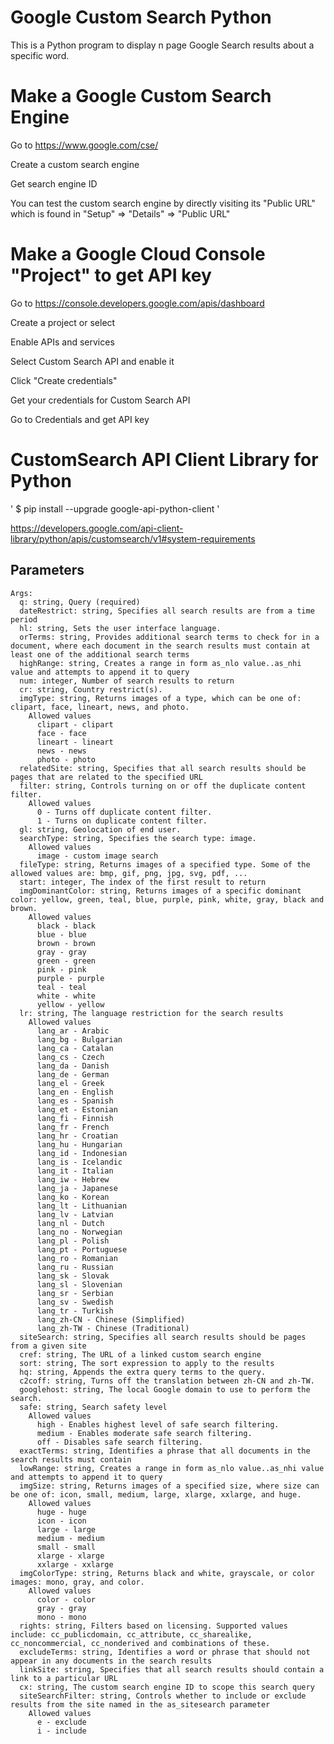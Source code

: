 Google Custom Search Python
===========================

This is a Python program to display n page Google Search results about a specific word.

# Make a Google Custom Search Engine

Go to https://www.google.com/cse/

Create a custom search engine

Get search engine ID

You can test the custom search engine by directly visiting its "Public URL" which is found in "Setup" => "Details" => "Public URL"

# Make a Google Cloud Console "Project" to get API key

Go to https://console.developers.google.com/apis/dashboard

Create a project or select

Enable APIs and services

Select Custom Search API and enable it

Click "Create credentials"

Get your credentials for Custom Search API

Go to Credentials and get API key

# CustomSearch API Client Library for Python

' $ pip install --upgrade google-api-python-client '

https://developers.google.com/api-client-library/python/apis/customsearch/v1#system-requirements

## Parameters

```
Args:
  q: string, Query (required)
  dateRestrict: string, Specifies all search results are from a time period
  hl: string, Sets the user interface language.
  orTerms: string, Provides additional search terms to check for in a document, where each document in the search results must contain at least one of the additional search terms
  highRange: string, Creates a range in form as_nlo value..as_nhi value and attempts to append it to query
  num: integer, Number of search results to return
  cr: string, Country restrict(s).
  imgType: string, Returns images of a type, which can be one of: clipart, face, lineart, news, and photo.
    Allowed values
      clipart - clipart
      face - face
      lineart - lineart
      news - news
      photo - photo
  relatedSite: string, Specifies that all search results should be pages that are related to the specified URL
  filter: string, Controls turning on or off the duplicate content filter.
    Allowed values
      0 - Turns off duplicate content filter.
      1 - Turns on duplicate content filter.
  gl: string, Geolocation of end user.
  searchType: string, Specifies the search type: image.
    Allowed values
      image - custom image search
  fileType: string, Returns images of a specified type. Some of the allowed values are: bmp, gif, png, jpg, svg, pdf, ...
  start: integer, The index of the first result to return
  imgDominantColor: string, Returns images of a specific dominant color: yellow, green, teal, blue, purple, pink, white, gray, black and brown.
    Allowed values
      black - black
      blue - blue
      brown - brown
      gray - gray
      green - green
      pink - pink
      purple - purple
      teal - teal
      white - white
      yellow - yellow
  lr: string, The language restriction for the search results
    Allowed values
      lang_ar - Arabic
      lang_bg - Bulgarian
      lang_ca - Catalan
      lang_cs - Czech
      lang_da - Danish
      lang_de - German
      lang_el - Greek
      lang_en - English
      lang_es - Spanish
      lang_et - Estonian
      lang_fi - Finnish
      lang_fr - French
      lang_hr - Croatian
      lang_hu - Hungarian
      lang_id - Indonesian
      lang_is - Icelandic
      lang_it - Italian
      lang_iw - Hebrew
      lang_ja - Japanese
      lang_ko - Korean
      lang_lt - Lithuanian
      lang_lv - Latvian
      lang_nl - Dutch
      lang_no - Norwegian
      lang_pl - Polish
      lang_pt - Portuguese
      lang_ro - Romanian
      lang_ru - Russian
      lang_sk - Slovak
      lang_sl - Slovenian
      lang_sr - Serbian
      lang_sv - Swedish
      lang_tr - Turkish
      lang_zh-CN - Chinese (Simplified)
      lang_zh-TW - Chinese (Traditional)
  siteSearch: string, Specifies all search results should be pages from a given site
  cref: string, The URL of a linked custom search engine
  sort: string, The sort expression to apply to the results
  hq: string, Appends the extra query terms to the query.
  c2coff: string, Turns off the translation between zh-CN and zh-TW.
  googlehost: string, The local Google domain to use to perform the search.
  safe: string, Search safety level
    Allowed values
      high - Enables highest level of safe search filtering.
      medium - Enables moderate safe search filtering.
      off - Disables safe search filtering.
  exactTerms: string, Identifies a phrase that all documents in the search results must contain
  lowRange: string, Creates a range in form as_nlo value..as_nhi value and attempts to append it to query
  imgSize: string, Returns images of a specified size, where size can be one of: icon, small, medium, large, xlarge, xxlarge, and huge.
    Allowed values
      huge - huge
      icon - icon
      large - large
      medium - medium
      small - small
      xlarge - xlarge
      xxlarge - xxlarge
  imgColorType: string, Returns black and white, grayscale, or color images: mono, gray, and color.
    Allowed values
      color - color
      gray - gray
      mono - mono
  rights: string, Filters based on licensing. Supported values include: cc_publicdomain, cc_attribute, cc_sharealike, cc_noncommercial, cc_nonderived and combinations of these.
  excludeTerms: string, Identifies a word or phrase that should not appear in any documents in the search results
  linkSite: string, Specifies that all search results should contain a link to a particular URL
  cx: string, The custom search engine ID to scope this search query
  siteSearchFilter: string, Controls whether to include or exclude results from the site named in the as_sitesearch parameter
    Allowed values
      e - exclude
      i - include
```
